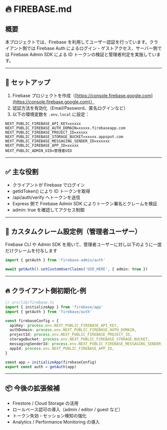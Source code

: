 # 🔥 FIREBASE.md

## 概要

本プロジェクトでは、Firebase を利用してユーザー認証を行っています。クライアント側では Firebase Auth によるログイン・ゲストアクセス、サーバー側では Firebase Admin SDK による ID トークンの検証と管理者判定を実施しています。

---

## 🔧 セットアップ

1. Firebase プロジェクトを作成（[https://console.firebase.google.com](https://console.firebase.google.com)）
2. 認証方法を有効化（Email/Password、匿名ログインなど）
3. 以下の環境変数を `.env.local` に設定：

```env
NEXT_PUBLIC_FIREBASE_API_KEY=xxxxx
NEXT_PUBLIC_FIREBASE_AUTH_DOMAIN=xxxxx.firebaseapp.com
NEXT_PUBLIC_FIREBASE_PROJECT_ID=xxxxx
NEXT_PUBLIC_FIREBASE_STORAGE_BUCKET=xxxxx.appspot.com
NEXT_PUBLIC_FIREBASE_MESSAGING_SENDER_ID=xxxxxx
NEXT_PUBLIC_FIREBASE_APP_ID=xxxxx
NEXT_PUBLIC_ADMIN_UID=管理者UID
```

---

## ✅ 主な役割
- クライアントが Firebase でログイン
- getIdToken() により ID トークンを取得
- /api/auth/verify へトークンを送信
- Express 側で Firebase Admin SDK によりトークン署名とクレームを検証
- admin: true を確認してアクセス制御

---

## 🔐 カスタムクレーム設定例（管理者ユーザー）

 Firebase CLI や Admin SDK を用いて、管理者ユーザーに対し以下のように一度だけクレームを付与します

```ts
import { getAuth } from 'firebase-admin/auth'

await getAuth().setCustomUserClaims('UID_HERE', { admin: true })
```

---

## 🔥 クライアント側初期化-例

```ts
// src/lib/firebase.ts
import { initializeApp } from 'firebase/app'
import { getAuth } from 'firebase/auth'

const firebaseConfig = {
  apiKey: process.env.NEXT_PUBLIC_FIREBASE_API_KEY,
  authDomain: process.env.NEXT_PUBLIC_FIREBASE_AUTH_DOMAIN,
  projectId: process.env.NEXT_PUBLIC_FIREBASE_PROJECT_ID,
  storageBucket: process.env.NEXT_PUBLIC_FIREBASE_STORAGE_BUCKET,
  messagingSenderId: process.env.NEXT_PUBLIC_FIREBASE_MESSAGING_SENDER_ID,
  appId: process.env.NEXT_PUBLIC_FIREBASE_APP_ID,
}

const app = initializeApp(firebaseConfig)
export const auth = getAuth(app)
```

---

## 📦 今後の拡張候補
- Firestore / Cloud Storage の活用
- ロールベース認可の導入（admin / editor / guest など）
- トークン失効・セッション検知の強化
- Analytics / Performance Monitoring の導入


